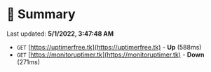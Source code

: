 # 📖 Summary
Last updated: **5/1/2022, 3:47:48 AM**

- `GET` [https://uptimerfree.tk](https://uptimerfree.tk) - **Up** (588ms)
- `GET` [https://monitoruptimer.tk](https://monitoruptimer.tk) - **Down** (271ms)
